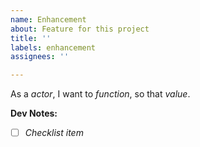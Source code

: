 ```yaml
---
name: Enhancement
about: Feature for this project
title: ''
labels: enhancement
assignees: ''

---
```


As a _actor_, I want to _function_, so that _value_.

**Dev Notes:**
- [ ] _Checklist item_
